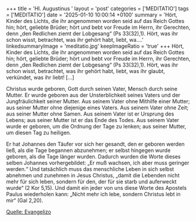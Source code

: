 +++
title = 'Hl. Augustinus  '
layout = 'post'
categories = ['MEDITATIO']
tags = ['MEDITATIO']
date = '2025-01-10 10:00:14 +0100'
summary = 'Hört, Kinder des Lichts, die ihr angenommen worden seid auf das Reich Gottes hin; hört, geliebte Brüder; hört und bebt vor Freude im Herrn, ihr Gerechten, denn „den Redlichen ziemt der Lobgesang“ (Ps 33(32),1). Hört, was ihr schon wisst, betrachtet, was ihr gehört habt, liebt, wa....'
linkedsummaryImage = 'meditatio.jpg'
keepImageRatio = 'true'
+++
Hört, Kinder des Lichts, die ihr angenommen worden seid auf das Reich Gottes hin; hört, geliebte Brüder; hört und bebt vor Freude im Herrn, ihr Gerechten, denn „den Redlichen ziemt der Lobgesang“ (Ps 33(32),1). Hört, was ihr schon wisst, betrachtet, was ihr gehört habt, liebt, was ihr glaubt, verkündet, was ihr liebt! [.<!--more-->..]

Christus wurde geboren, Gott durch seinen Vater, Mensch durch seine Mutter. Er wurde geboren aus der Unsterblichkeit seines Vaters und der Jungfräulichkeit seiner Mutter. Aus seinem Vater ohne Mithilfe einer Mutter; aus seiner Mutter ohne diejenige eines Vaters. Aus seinem Vater ohne Zeit; aus seiner Mutter ohne Samen. Aus seinem Vater ist er Ursprung des Lebens; aus seiner Mutter ist er das Ende des Todes. Aus seinem Vater wurde er geboren, um die Ordnung der Tage zu lenken; aus seiner Mutter, um diesen Tag zu heiligen.

Er hat Johannes den Täufer vor sich her gesandt, den er geboren werden ließ, als die Tage begannen abzunehmen; er selbst hingegen wurde geboren, als die Tage länger wurden. Dadurch wurden die Worte dieses selben Johannes vorhergebildet: „Er muß wachsen, ich aber muss geringer werden.“ Und tatsächlich muss das menschliche Leben in sich selbst abnehmen und zunehmen in Jesus Christus, „damit die Lebenden nicht mehr für sich leben, sondern für den, der für sie starb und auferweckt wurde“ (2 Kor 5,15). Und damit ein jeder von uns diese Worte des Apostels Paulus wiederholen kann: „Nicht mehr ich lebe, sondern Christus lebt in mir“ (Gal 2,20).






[Quelle: Evangelizo](https://evangeliumtagfuertag.org/DE/gospel)
